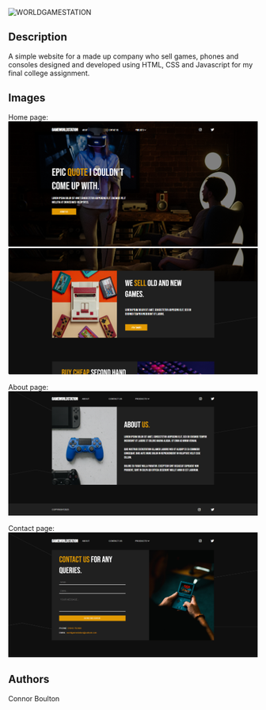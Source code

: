![WORLDGAMESTATION](https://user-images.githubusercontent.com/93092081/226182468-1f3a4ac2-9dfd-4cdd-9493-6f8b4f8139e2.png)

## Description
A simple website for a made up company who sell games, phones and consoles designed and developed using HTML, CSS and Javascript for my final college assignment.

## Images
Home page:
![landing page](screenshots/landing-page.png)
![home page](screenshots/home-page.png)

About page:
![about page](screenshots/about.png)

Contact page:
![contact page](screenshots/contact.png)

## Authors
Connor Boulton
